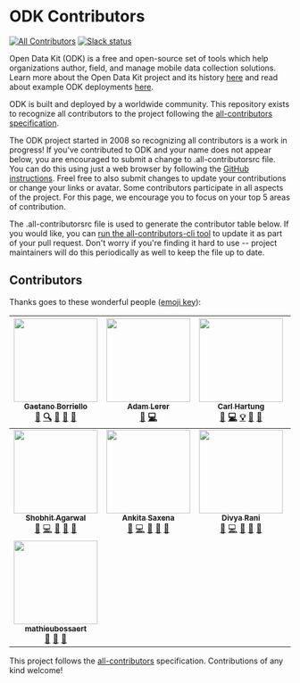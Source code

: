 # ODK Contributors
[![All Contributors](https://img.shields.io/badge/all_contributors-11-orange.svg?style=flat-square)](#contributors)
[![Slack status](http://slack.opendatakit.org/badge.svg)](http://slack.opendatakit.org)

Open Data Kit (ODK) is a free and open-source set of tools which help organizations author, field, and manage mobile data collection solutions. Learn more about the Open Data Kit project and its history [here](https://opendatakit.org/about/) and read about example ODK deployments [here](https://opendatakit.org/about/deployments/).

ODK is built and deployed by a worldwide community. This repository exists to recognize all contributors to the project following the [all-contributors specification](https://github.com/kentcdodds/all-contributors).

The ODK project started in 2008 so recognizing all contributors is a work in progress! If you've contributed to ODK and your name does not appear below, you are encouraged to submit a change to .all-contributorsrc file. You can do this using just a web browser by following the [GitHub instructions](https://help.github.com/articles/editing-files-in-your-repository/). Freel free to also submit changes to update your contributions or change your links or avatar. Some contributors participate in all aspects of the project. For this page, we encourage you to focus on your top 5 areas of contribution.

The .all-contributorsrc file is used to generate the contributor table below. If you would like, you can [run the all-contributors-cli tool](https://github.com/jfmengels/all-contributors-cli) to update it as part of your pull request. Don't worry if you're finding it hard to use -- project maintainers will do this periodically as well to keep the file up to date.

## Contributors

Thanks goes to these wonderful people ([emoji key](https://github.com/kentcdodds/all-contributors#emoji-key)):

<!-- ALL-CONTRIBUTORS-LIST:START - Do not remove or modify this section -->
<!-- prettier-ignore -->
| [<img src="https://news.cs.washington.edu/wp-content/uploads/2015/05/Gaetano_FP-copy11.png" width="150px;"/><br /><sub><b>Gaetano Borriello</b></sub>](https://homes.cs.washington.edu/~gaetano/)<br />[🎨](#design-gaetano "Design") [🔍](#fundingFinding-gaetano "Funding Finding") [🤔](#ideas-gaetano "Ideas, Planning, & Feedback") [📢](#talk-gaetano "Talks") [💬](#question-gaetano "Answering Questions") | [<img src="https://avatars2.githubusercontent.com/u/5702157?v=4" width="150px;"/><br /><sub><b>Adam Lerer</b></sub>](https://research.fb.com/people/lerer-adam/)<br />[🐛](https://github.com/opendatakit/contributors/issues?q=author%3Aadamlerer "Bug reports") [💻](https://github.com/opendatakit/contributors/commits?author=adamlerer "Code") | [<img src="https://opendatakit.org/assets/images/pmc/carl-hartung.jpg" width="150px;"/><br /><sub><b>Carl Hartung</b></sub>](https://github.com/chartung)<br />[🐛](https://github.com/opendatakit/contributors/issues?q=author%3Achartung "Bug reports") [💻](https://github.com/opendatakit/contributors/commits?author=chartung "Code") [💡](#example-chartung "Examples") [🤔](#ideas-chartung "Ideas, Planning, & Feedback") [📢](#talk-chartung "Talks") | [<img src="https://opendatakit.org/assets/images/pmc/waylon-brunette.jpg" width="150px;"/><br /><sub><b>wbrunette</b></sub>](https://github.com/wbrunette)<br />[🐛](https://github.com/opendatakit/contributors/issues?q=author%3Awbrunette "Bug reports") [💻](https://github.com/opendatakit/contributors/commits?author=wbrunette "Code") [🤔](#ideas-wbrunette "Ideas, Planning, & Feedback") [📢](#talk-wbrunette "Talks") [👀](#review-wbrunette "Reviewed Pull Requests") | [<img src="https://avatars3.githubusercontent.com/u/32369?v=4" width="150px;"/><br /><sub><b>Yaw Anokwa</b></sub>](https://github.com/yanokwa)<br />[🤔](#ideas-yanokwa "Ideas, Planning, & Feedback") [🔍](#fundingFinding-yanokwa "Funding Finding") [💬](#question-yanokwa "Answering Questions") [💻](https://github.com/opendatakit/contributors/commits?author=yanokwa "Code") [🚇](#infra-yanokwa "Infrastructure (Hosting, Build-Tools, etc)") |
| :---: | :---: | :---: | :---: | :---: |
| [<img src="https://avatars1.githubusercontent.com/u/8918023?v=4" width="150px;"/><br /><sub><b>Shobhit Agarwal</b></sub>](https://github.com/shobhitagarwal1612)<br />[🐛](https://github.com/opendatakit/contributors/issues?q=author%3Ashobhitagarwal1612 "Bug reports") [💻](https://github.com/opendatakit/contributors/commits?author=shobhitagarwal1612 "Code") [🎨](#design-shobhitagarwal1612 "Design") [🤔](#ideas-shobhitagarwal1612 "Ideas, Planning, & Feedback") [👀](#review-shobhitagarwal1612 "Reviewed Pull Requests") | [<img src="https://avatars3.githubusercontent.com/u/15226041?v=4" width="150px;"/><br /><sub><b>Ankita Saxena</b></sub>](https://github.com/ankita240796)<br />[🐛](https://github.com/opendatakit/contributors/issues?q=author%3Aankita240796 "Bug reports") [💻](https://github.com/opendatakit/contributors/commits?author=ankita240796 "Code") [📖](https://github.com/opendatakit/contributors/commits?author=ankita240796 "Documentation") [🤔](#ideas-ankita240796 "Ideas, Planning, & Feedback") [👀](#review-ankita240796 "Reviewed Pull Requests") | [<img src="https://avatars1.githubusercontent.com/u/21216969?v=4" width="150px;"/><br /><sub><b>Divya Rani</b></sub>](https://github.com/Divya063)<br />[🐛](https://github.com/opendatakit/contributors/issues?q=author%3ADivya063 "Bug reports") [💻](https://github.com/opendatakit/contributors/commits?author=Divya063 "Code") [📖](https://github.com/opendatakit/contributors/commits?author=Divya063 "Documentation") [🤔](#ideas-Divya063 "Ideas, Planning, & Feedback") [👀](#review-Divya063 "Reviewed Pull Requests") | [<img src="https://avatars1.githubusercontent.com/u/5762689?v=4" width="150px;"/><br /><sub><b>Narendra Singh</b></sub>](https://about.me/iamnarendrasingh)<br />[📝](#blog-iamnarendrasingh "Blogposts") [🐛](https://github.com/opendatakit/contributors/issues?q=author%3Aiamnarendrasingh "Bug reports") [💡](#example-iamnarendrasingh "Examples") [💬](#question-iamnarendrasingh "Answering Questions") [📹](#video-iamnarendrasingh "Videos") | [<img src="https://opendatakit-a3b1.kxcdn.com/user_avatar/forum.opendatakit.org/dicksonsamwel/240/2898_1.png" width="150px;"/><br /><sub><b>Dickson Samwel</b></sub>](https://forum.opendatakit.org/u/dicksonsamwel/)<br />[🐛](https://github.com/opendatakit/contributors/issues?q=author%3Adickson "Bug reports") [💡](#example-dickson "Examples") [💬](#question-dickson "Answering Questions") |
| [<img src="https://pbs.twimg.com/profile_images/691163101467648000/ex0nJDC9_400x400.png" width="150px;"/><br /><sub><b>mathieubossaert</b></sub>](https://github.com/mathieubossaert)<br />[🐛](https://github.com/opendatakit/contributors/issues?q=author%3Amathieubossaert "Bug reports") [💬](#question-mathieubossaert "Answering Questions") [📢](#talk-mathieubossaert "Talks") |
<!-- ALL-CONTRIBUTORS-LIST:END -->

This project follows the [all-contributors](https://github.com/kentcdodds/all-contributors) specification. Contributions of any kind welcome!